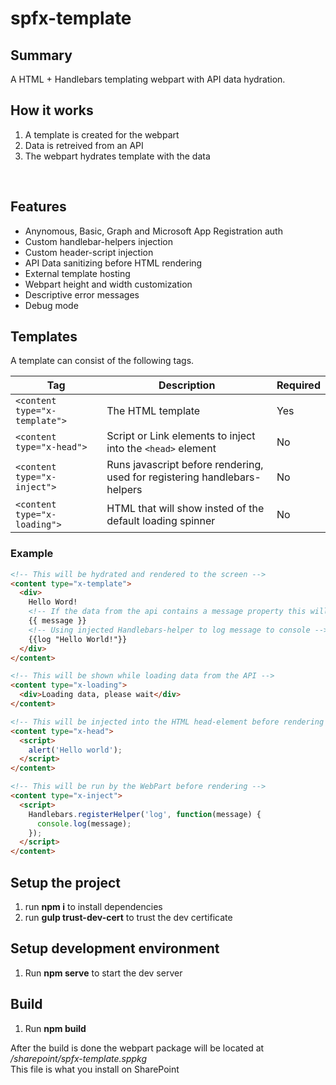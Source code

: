 # spfx-template

## Summary
A HTML + Handlebars templating webpart with API data hydration.

## How it works
1. A template is created for the webpart
1. Data is retreived from an API
1. The webpart hydrates template with the data
<br>

## Features
* Anynomous, Basic, Graph and Microsoft App Registration auth
* Custom handlebar-helpers injection
* Custom header-script injection
* API Data sanitizing before HTML rendering
* External template hosting
* Webpart height and width customization
* Descriptive error messages
* Debug mode

## Templates
A template can consist of the following tags.

| Tag | Description | Required |
|---|---|---|
|```<content type="x-template">```|The HTML template|Yes
|```<content type="x-head">```|Script or Link elements to inject into the ```<head>``` element|No
|```<content type="x-inject">```|Runs javascript before rendering, used for registering handlebars-helpers|No
|```<content type="x-loading">```|HTML that will show insted of the default loading spinner|No

### Example
```HTML
<!-- This will be hydrated and rendered to the screen -->
<content type="x-template">
  <div>
    Hello Word!
    <!-- If the data from the api contains a message property this will be rendered here -->
    {{ message }}
    <!-- Using injected Handlebars-helper to log message to console -->
    {{log "Hello World!"}}
  </div>
</content>

<!-- This will be shown while loading data from the API -->
<content type="x-loading">
  <div>Loading data, please wait</div>
</content>

<!-- This will be injected into the HTML head-element before rendering -->
<content type="x-head">
  <script>
    alert('Hello world');
  </script>
</content>

<!-- This will be run by the WebPart before rendering -->
<content type="x-inject">
  <script>
    Handlebars.registerHelper('log', function(message) {
      console.log(message);
    });
  </script>
</content>
```

## Setup the project
1. run **npm i** to install dependencies
1. run **gulp trust-dev-cert** to trust the dev certificate

## Setup development environment
1. Run **npm serve** to start the dev server

## Build
1. Run **npm build**

After the build is done the webpart package will be located at */sharepoint/spfx-template.sppkg*<br>
This file is what you install on SharePoint